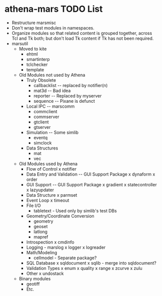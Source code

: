 # athena-mars TODO List

* Restructure marsmisc
* Don't wrap test modules in namespaces.
* Organize modules so that related content is grouped together, across
  Tcl and Tk both; but don't load Tk content if Tk has not been required.
* marsutil
  * Moved to kite
    * ehtml
    * smartinterp
    * tclchecker
    * template
  * Old Modules not used by Athena
    * Truly Obsolete
      * callbacklist -- replaced by notifier(n)
      * mat3d        -- Bad idea
      * reporter     -- Replaced by myserver
      * sequence     -- Pixane is defunct
    * Local IPC -- marscomm
      * commclient
      * commserver
      * gtclient
      * gtserver
    * Simulation -- Some simlib
      * eventq
      * simclock
    * Data Structures
      * mat
      * vec
  * Old Modules used by Athena
    * Flow of Control
      x notifier
    * Data Entry and Validation -- GUI Support Package
      x dynaform
      x order
    * GUI Support -- GUI Support Package
      x gradient
      x statecontroller
      x lazyupdater
    * Data Structure
      x parmset
    * Event Loop
      x timeout
    * File I/O
      * tabletext - Used only by simlib's test DBs
    * Geometry/Coordinate Conversion
      * geometry
      * geoset
      * latlong
      * mapref
    * Introspection
      x cmdinfo
    * Logging  - marslog
      x logger
      x logreader
    * Math/Modeling
      * cellmodel - Separate package?
    * SQL Database
      x sqldocument
      x sqlib - merge into sqldocument?
    * Validation Types
      x enum
      x quality
      x range
      x zcurve
      x zulu
    * Other
      x undostack
  * Binary modules
    * geotiff
    * Etc.
